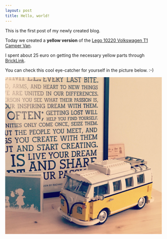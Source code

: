 ```yaml
---
layout: post
title: Hello, world!
---
```


This is the first post of my newly created blog.

Today we created a **yellow version** of the [Lego 10220 Volkswagen T1 Camper Van](https://shop.lego.com/en-BE/Volkswagen-T1-Camper-Van-10220).

I spent about 25 euro on getting the necessary yellow parts through [BrickLink](http://www.bricklink.com/).

You can check this cool eye-catcher for yourself in the picture below. :-)

![Lego 10220 Yellow Volkswagen T1 Camper Van](/images/lego-vw-t1-camper-van.jpg)
